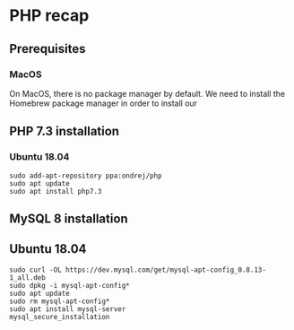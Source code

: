 # PHP recap

## Prerequisites

### MacOS

On MacOS, there is no package manager by default. We need to install the Homebrew package manager in order to install our 

## PHP 7.3 installation

### Ubuntu 18.04

```
sudo add-apt-repository ppa:ondrej/php
sudo apt update
sudo apt install php7.3
```

## MySQL 8 installation

## Ubuntu 18.04

```
sudo curl -OL https://dev.mysql.com/get/mysql-apt-config_0.8.13-1_all.deb
sudo dpkg -i mysql-apt-config*
sudo apt update
sudo rm mysql-apt-config*
sudo apt install mysql-server
mysql_secure_installation
```
